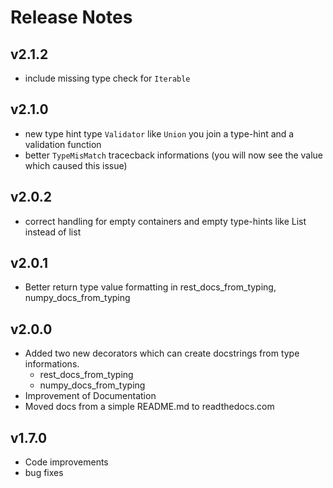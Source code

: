 # Release Notes

## v2.1.2
- include missing type check for `Iterable`

## v2.1.0
- new type hint type `Validator` like `Union` you join a type-hint and a validation function
- better `TypeMisMatch` tracecback informations (you will now see the value which caused this issue)

## v2.0.2
- correct handling for empty containers and empty type-hints like List instead of list

## v2.0.1
- Better return type value formatting in rest_docs_from_typing, numpy_docs_from_typing

## v2.0.0
- Added two new decorators which can create docstrings from type informations.
    - rest_docs_from_typing
    - numpy_docs_from_typing
- Improvement of Documentation
- Moved docs from a simple README.md to readthedocs.com

## v1.7.0
- Code improvements
- bug fixes